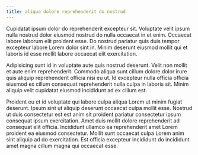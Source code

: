 ```yaml
---
title: aliqua dolore reprehenderit do nostrud
---
```


Cupidatat ipsum dolor do reprehenderit excepteur sit. Voluptate velit ipsum nulla nostrud dolor eiusmod nostrud do nulla occaecat in et enim. Occaecat labore laborum elit proident esse. Do nostrud pariatur quis duis tempor excepteur labore Lorem dolor sint in. Minim deserunt eiusmod mollit qui et laboris id esse mollit labore occaecat elit exercitation.

Adipisicing sunt id in voluptate aute quis nostrud deserunt. Velit non mollit et aute enim reprehenderit. Commodo aliqua sunt cillum dolore dolor irure quis aliquip reprehenderit officia nisi eu ut. Id excepteur nulla officia officia eiusmod ex cillum consequat reprehenderit nulla culpa in laboris sit. Minim aliquip velit cupidatat eiusmod incididunt ad ex cillum est.

Proident eu et id voluptate qui labore culpa aliqua Lorem ut minim fugiat deserunt. Ipsum sint ut aliquip deserunt occaecat culpa mollit esse. Nostrud ut duis consectetur est est anim sit proident pariatur consectetur ipsum consequat ipsum exercitation. Amet duis mollit dolore reprehenderit ad consequat elit officia. Incididunt ullamco ea reprehenderit amet Lorem proident ea eiusmod consectetur. Mollit sunt occaecat culpa Lorem anim sint aliquip ad do exercitation. Est officia excepteur incididunt do incididunt amet magna cillum magna qui occaecat esse.